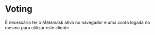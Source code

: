 # Voting

É necessário ter o Metamask ativo no navegador e uma conta logada no mesmo para utilizar este cliente.
